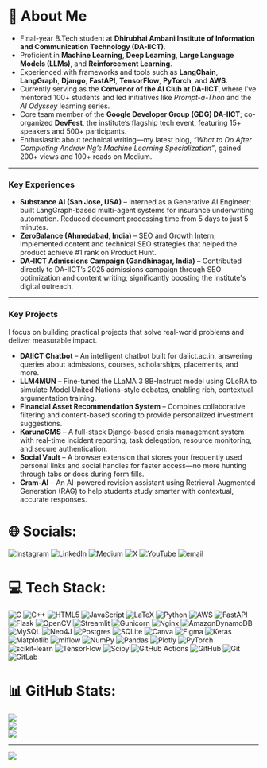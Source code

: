 # 💫 About Me

* Final-year B.Tech student at **Dhirubhai Ambani Institute of Information and Communication Technology (DA-IICT)**.
* Proficient in **Machine Learning**, **Deep Learning**, **Large Language Models (LLMs)**, and **Reinforcement Learning**.
* Experienced with frameworks and tools such as **LangChain**, **LangGraph**, **Django**, **FastAPI**, **TensorFlow**, **PyTorch**, and **AWS**.
* Currently serving as the **Convenor of the AI Club at DA-IICT**, where I’ve mentored 100+ students and led initiatives like *Prompt-a-Thon* and the *AI Odyssey* learning series.
* Core team member of the **Google Developer Group (GDG) DA-IICT**; co-organized **DevFest**, the institute’s flagship tech event, featuring 15+ speakers and 500+ participants.
* Enthusiastic about technical writing—my latest blog, *“What to Do After Completing Andrew Ng’s Machine Learning Specialization”*, gained 200+ views and 100+ reads on Medium.

---

### Key Experiences

* **Substance AI (San Jose, USA)** – Interned as a Generative AI Engineer; built LangGraph-based multi-agent systems for insurance underwriting automation. Reduced document processing time from 5 days to just 5 minutes.
* **ZeroBalance (Ahmedabad, India)** – SEO and Growth Intern; implemented content and technical SEO strategies that helped the product achieve #1 rank on Product Hunt.
* **DA-IICT Admissions Campaign (Gandhinagar, India)** – Contributed directly to DA-IICT’s 2025 admissions campaign through SEO optimization and content writing, significantly boosting the institute's digital outreach.

---

### Key Projects

I focus on building practical projects that solve real-world problems and deliver measurable impact.

* **DAIICT Chatbot** – An intelligent chatbot built for daiict.ac.in, answering queries about admissions, courses, scholarships, placements, and more.
* **LLM4MUN** – Fine-tuned the LLaMA 3 8B-Instruct model using QLoRA to simulate Model United Nations–style debates, enabling rich, contextual argumentation training.
* **Financial Asset Recommendation System** – Combines collaborative filtering and content-based scoring to provide personalized investment suggestions.
* **KarunaCMS** – A full-stack Django-based crisis management system with real-time incident reporting, task delegation, resource monitoring, and secure authentication.
* **Social Vault** – A browser extension that stores your frequently used personal links and social handles for faster access—no more hunting through tabs or docs during form fills.
* **Cram-AI** – An AI-powered revision assistant using Retrieval-Augmented Generation (RAG) to help students study smarter with contextual, accurate responses.

# 🌐 Socials:
[![Instagram](https://img.shields.io/badge/Instagram-%23E4405F.svg?logo=Instagram&logoColor=white)](https://instagram.com/jash0803) [![LinkedIn](https://img.shields.io/badge/LinkedIn-%230077B5.svg?logo=linkedin&logoColor=white)](https://linkedin.com/in/jashshah0803) [![Medium](https://img.shields.io/badge/Medium-12100E?logo=medium&logoColor=white)](https://medium.com/@jashshah780) [![X](https://img.shields.io/badge/X-black.svg?logo=X&logoColor=white)](https://x.com/jashshah0803) [![YouTube](https://img.shields.io/badge/YouTube-%23FF0000.svg?logo=YouTube&logoColor=white)](https://youtube.com/@jash0803) [![email](https://img.shields.io/badge/Email-D14836?logo=gmail&logoColor=white)](mailto:jashshah780@gmail.com) 

# 💻 Tech Stack:
![C](https://img.shields.io/badge/c-%2300599C.svg?style=for-the-badge&logo=c&logoColor=white) ![C++](https://img.shields.io/badge/c++-%2300599C.svg?style=for-the-badge&logo=c%2B%2B&logoColor=white) ![HTML5](https://img.shields.io/badge/html5-%23E34F26.svg?style=for-the-badge&logo=html5&logoColor=white) ![JavaScript](https://img.shields.io/badge/javascript-%23323330.svg?style=for-the-badge&logo=javascript&logoColor=%23F7DF1E) ![LaTeX](https://img.shields.io/badge/latex-%23008080.svg?style=for-the-badge&logo=latex&logoColor=white) ![Python](https://img.shields.io/badge/python-3670A0?style=for-the-badge&logo=python&logoColor=ffdd54) ![AWS](https://img.shields.io/badge/AWS-%23FF9900.svg?style=for-the-badge&logo=amazon-aws&logoColor=white) ![FastAPI](https://img.shields.io/badge/FastAPI-005571?style=for-the-badge&logo=fastapi) ![Flask](https://img.shields.io/badge/flask-%23000.svg?style=for-the-badge&logo=flask&logoColor=white) ![OpenCV](https://img.shields.io/badge/opencv-%23white.svg?style=for-the-badge&logo=opencv&logoColor=white) ![Streamlit](https://img.shields.io/badge/Streamlit-%23FE4B4B.svg?style=for-the-badge&logo=streamlit&logoColor=white) ![Gunicorn](https://img.shields.io/badge/gunicorn-%298729.svg?style=for-the-badge&logo=gunicorn&logoColor=white) ![Nginx](https://img.shields.io/badge/nginx-%23009639.svg?style=for-the-badge&logo=nginx&logoColor=white) ![AmazonDynamoDB](https://img.shields.io/badge/Amazon%20DynamoDB-4053D6?style=for-the-badge&logo=Amazon%20DynamoDB&logoColor=white) ![MySQL](https://img.shields.io/badge/mysql-4479A1.svg?style=for-the-badge&logo=mysql&logoColor=white) ![Neo4J](https://img.shields.io/badge/Neo4j-008CC1?style=for-the-badge&logo=neo4j&logoColor=white) ![Postgres](https://img.shields.io/badge/postgres-%23316192.svg?style=for-the-badge&logo=postgresql&logoColor=white) ![SQLite](https://img.shields.io/badge/sqlite-%2307405e.svg?style=for-the-badge&logo=sqlite&logoColor=white) ![Canva](https://img.shields.io/badge/Canva-%2300C4CC.svg?style=for-the-badge&logo=Canva&logoColor=white) ![Figma](https://img.shields.io/badge/figma-%23F24E1E.svg?style=for-the-badge&logo=figma&logoColor=white) ![Keras](https://img.shields.io/badge/Keras-%23D00000.svg?style=for-the-badge&logo=Keras&logoColor=white) ![Matplotlib](https://img.shields.io/badge/Matplotlib-%23ffffff.svg?style=for-the-badge&logo=Matplotlib&logoColor=black) ![mlflow](https://img.shields.io/badge/mlflow-%23d9ead3.svg?style=for-the-badge&logo=numpy&logoColor=blue) ![NumPy](https://img.shields.io/badge/numpy-%23013243.svg?style=for-the-badge&logo=numpy&logoColor=white) ![Pandas](https://img.shields.io/badge/pandas-%23150458.svg?style=for-the-badge&logo=pandas&logoColor=white) ![Plotly](https://img.shields.io/badge/Plotly-%233F4F75.svg?style=for-the-badge&logo=plotly&logoColor=white) ![PyTorch](https://img.shields.io/badge/PyTorch-%23EE4C2C.svg?style=for-the-badge&logo=PyTorch&logoColor=white) ![scikit-learn](https://img.shields.io/badge/scikit--learn-%23F7931E.svg?style=for-the-badge&logo=scikit-learn&logoColor=white) ![TensorFlow](https://img.shields.io/badge/TensorFlow-%23FF6F00.svg?style=for-the-badge&logo=TensorFlow&logoColor=white) ![Scipy](https://img.shields.io/badge/SciPy-%230C55A5.svg?style=for-the-badge&logo=scipy&logoColor=%white) ![GitHub Actions](https://img.shields.io/badge/github%20actions-%232671E5.svg?style=for-the-badge&logo=githubactions&logoColor=white) ![GitHub](https://img.shields.io/badge/github-%23121011.svg?style=for-the-badge&logo=github&logoColor=white) ![Git](https://img.shields.io/badge/git-%23F05033.svg?style=for-the-badge&logo=git&logoColor=white) ![GitLab](https://img.shields.io/badge/gitlab-%23181717.svg?style=for-the-badge&logo=gitlab&logoColor=white)

# 📊 GitHub Stats:
![](https://github-readme-stats.vercel.app/api?username=jash0803&theme=dark&hide_border=false&include_all_commits=false&count_private=false)<br/>
![](https://github-readme-streak-stats.herokuapp.com/?user=jash0803&theme=dark&hide_border=false)<br/>
![](https://github-readme-stats.vercel.app/api/top-langs/?username=jash0803&theme=dark&hide_border=false&include_all_commits=false&count_private=false&layout=compact)

---
[![](https://visitcount.itsvg.in/api?id=jash0803&icon=0&color=0)](https://visitcount.itsvg.in)

<!-- Proudly created with GPRM ( https://gprm.itsvg.in ) -->
